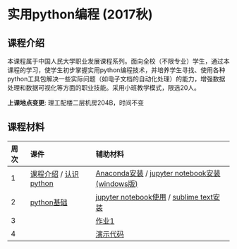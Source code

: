 # 实用python编程 (2017秋)

## 课程介绍

本课程属于中国人民大学职业发展课程系列。面向全校（不限专业）学生，通过本课程的学习，使学生初步掌握实用python编程技术，并培养学生寻找、使用各种python工具包解决一些实际问题（如电子文档的自动化处理）的能力，增强数据处理和数据可视化等方面的职业技能。采用小班教学模式，限选20人。

**上课地点变更**: 理工配楼二层机房204B，时间不变


## 课程材料

| 周次  | 课件 | 辅助材料 |
|:---- |:---- |:---- 
| 1   | [课程介绍](about-the-course.pdf) / [认识python](lecture1-intro.pdf)  | [Anaconda安装](install-anaconda.pdf) / [jupyter notebook安装(windows版)](install-jupyter-win.pdf)  |
| 2   | [python基础](lecture2-basic.pdf) | [jupyter notebook使用](jupyter-notebook.pdf) / [sublime text安装](sublime-intro.pdf) | 
| 3 | | [作业1](assignments/a1.md) |
| 4 | | [演示代码](notebook/20170930.ipynb) | 
